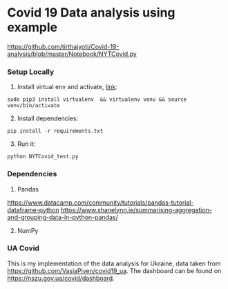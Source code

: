 # Covid 19 Data analysis using example

https://github.com/tirthajyoti/Covid-19-analysis/blob/master/Notebook/NYTCovid.py

### Setup Locally

1. Install virtual env and activate, [link](https://gist.github.com/Geoyi/d9fab4f609e9f75941946be45000632b):

 `sudo pip3 install virtualenv  && virtualenv venv && source venv/bin/activate`


2. Install dependencies:

  `pip install -r requirements.txt`

3. Run it:

  `python NYTCovid_test.py`

### Dependencies

1. Pandas

https://www.datacamp.com/community/tutorials/pandas-tutorial-dataframe-python
https://www.shanelynn.ie/summarising-aggregation-and-grouping-data-in-python-pandas/

2. NumPy


### UA Covid

This is my implementation of the data analysis for Ukraine, data taken from https://github.com/VasiaPiven/covid19_ua.
The dashboard can be found on https://nszu.gov.ua/covid/dashboard.
